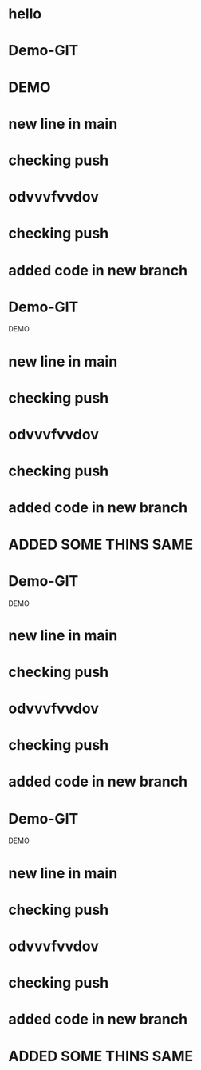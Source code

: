 # hello

# Demo-GIT

# DEMO

# new line in main

# checking push

# odvvvfvvdov

# checking push

# added code in new branch

# Demo-GIT

DEMO

# new line in main

# checking push

# odvvvfvvdov

# checking push

# added code in new branch

# ADDED SOME THINS SAME

# Demo-GIT

DEMO

# new line in main

# checking push

# odvvvfvvdov

# checking push

# added code in new branch

# Demo-GIT

DEMO

# new line in main

# checking push

# odvvvfvvdov

# checking push

# added code in new branch

# ADDED SOME THINS SAME

